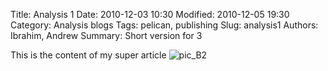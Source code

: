Title: Analysis 1
Date: 2010-12-03 10:30
Modified: 2010-12-05 19:30
Category: Analysis blogs
Tags: pelican, publishing
Slug: analysis1
Authors: Ibrahim, Andrew
Summary: Short version for 3

This is the content of my super article
![pic_B2]({attach}/img/ayz.png)